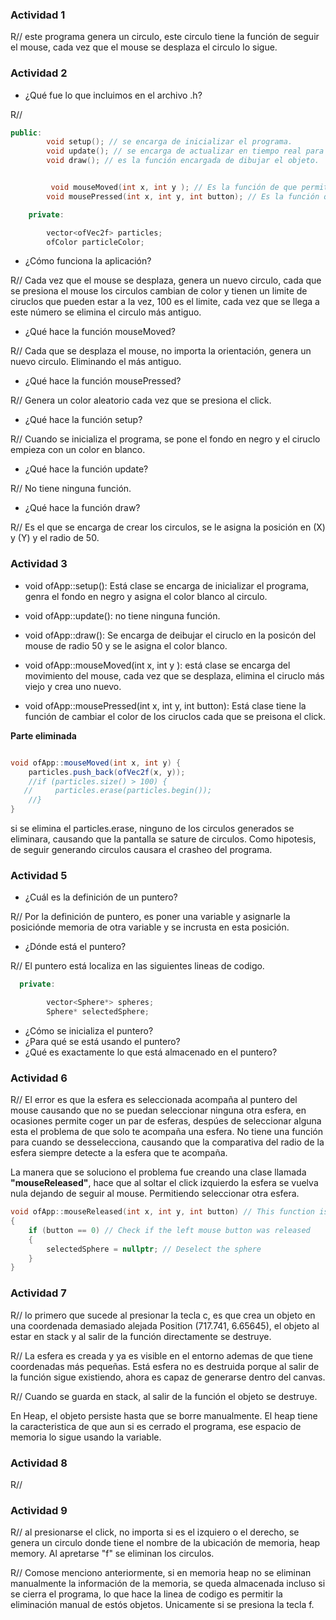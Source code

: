 ### Actividad 1

R// este programa genera un circulo, este circulo tiene la función de seguir el mouse, cada vez que el mouse se desplaza el circulo lo sigue.


### Actividad 2
- ¿Qué fue lo que incluimos en el archivo .h?

R// 
```c++
public:
        void setup(); // se encarga de inicializar el programa.
        void update(); // se encarga de actualizar en tiempo real para dibujar el objeto. Usualmente está vacia porque el objeto no debe actualizarse contstantemente.
        void draw(); // es la función encargada de dibujar el objeto.


         void mouseMoved(int x, int y ); // Es la función de que permite mover el mouse atraves del canvas.
        void mousePressed(int x, int y, int button); // Es la función que permite detectar en que momento y en que espacio se presiona el click del mouse.

    private:

        vector<ofVec2f> particles;
        ofColor particleColor;

```


- ¿Cómo funciona la aplicación?

R// Cada vez que el mouse se desplaza, genera un nuevo circulo, cada que se presiona el mouse los circulos cambian de color y tienen un limite de ciruclos que pueden estar a la vez, 100 es el limite, cada vez que se llega a este número se elimina el circulo más antiguo.


- ¿Qué hace la función mouseMoved?

R// Cada que se desplaza el mouse, no importa la orientación, genera un nuevo circulo. Eliminando el más antiguo.


- ¿Qué hace la función mousePressed?

R// Genera un color aleatorio cada vez que se presiona el click.


- ¿Qué hace la función setup?

R// Cuando se inicializa el programa, se pone el fondo en negro y el ciruclo empieza con un color en blanco.


- ¿Qué hace la función update?

R// No tiene ninguna función.


- ¿Qué hace la función draw?

R// Es el que se encarga de crear los circulos, se le asigna la posición en (X) y (Y) y el radio de 50.

### Actividad 3

- void ofApp::setup(): Está clase se encarga de inicializar el programa, genra el fondo en negro y asigna el color blanco al circulo.

- void ofApp::update(): no tiene ninguna función.

- void ofApp::draw(): Se encarga de deibujar el ciruclo en la posicón del mouse de radio 50 y se le asigna el color blanco.

- void ofApp::mouseMoved(int x, int y ): está clase se encarga del movimiento del mouse, cada vez que se desplaza, elimina el ciruclo más viejo y crea uno nuevo.

- void ofApp::mousePressed(int x, int y, int button): Está clase tiene la función de cambiar el color de los ciruclos cada que se preisona el click.

**Parte eliminada**


```c#

void ofApp::mouseMoved(int x, int y) {
    particles.push_back(ofVec2f(x, y));
    //if (particles.size() > 100) { 
   //     particles.erase(particles.begin());
    //}
}


```
si se elimina el particles.erase, ninguno de los circulos generados se eliminara, causando que la pantalla se sature de circulos. Como hipotesis, de seguir generando circulos causara el crasheo del programa.




### Actividad 5

- ¿Cuál es la definición de un puntero?

R// Por la definición de puntero, es poner una variable y asignarle la posiciónde memoria de otra variable y se incrusta en esta posición.

- ¿Dónde está el puntero?

R// El puntero está localiza en las siguientes lineas de codigo.

```c++
  private:

        vector<Sphere*> spheres;
        Sphere* selectedSphere;

```

- ¿Cómo se inicializa el puntero?
- ¿Para qué se está usando el puntero?
- ¿Qué es exactamente lo que está almacenado en el puntero?

### Actividad 6

R// El error es que la esfera es seleccionada acompaña al puntero del mouse causando que no se puedan seleccionar ninguna otra esfera, en ocasiones permite coger un par de esferas, despúes de seleccionar alguna esta el problema de que solo te acompaña una esfera. No tiene una función para cuando se desselecciona, causando que la comparativa del radio de la esfera siempre detecte a la esfera que te acompaña.

La manera que se soluciono el problema fue creando una clase llamada **"mouseReleased"**, hace que al soltar el click izquierdo la esfera se vuelva nula dejando de seguir al mouse. Permitiendo seleccionar otra esfera.

```cpp
void ofApp::mouseReleased(int x, int y, int button) // This function is called when the mouse button is released
{
	if (button == 0) // Check if the left mouse button was released
    {
		selectedSphere = nullptr; // Deselect the sphere
    }
}

```

### Actividad 7

R// lo primero que sucede al presionar la tecla c, es que crea un objeto en una coordenada demasiado alejada Position (717.741, 6.65645), el objeto al estar en stack y al salir de la función directamente se destruye.

R// La esfera es creada y ya es visible en el entorno ademas de que tiene coordenadas más pequeñas. Está esfera no es destruida porque al salir de la función sigue existiendo, ahora es capaz de generarse dentro del canvas.

R// Cuando se guarda en stack, al salir de la función el objeto se destruye.

En Heap, el objeto persiste hasta que se borre manualmente. El heap tiene la caracteristica de que aun si es cerrado el programa, ese espacio de memoria lo sigue usando la variable.



### Actividad 8

R// 


### Actividad 9

R// al presionarse el click, no importa si es el izquiero o el derecho, se genera un circulo donde tiene el nombre de la ubicación de memoria, heap memory. Al apretarse "f" se eliminan los circulos.

R// Comose menciono anteriormente, si en memoria heap no se eliminan manualmente la información de la memoria, se queda almacenada incluso si se cierra el programa, lo que hace la linea de codigo es permitir la eliminación manual de estós objetos. Unicamente si se presiona la tecla f.



